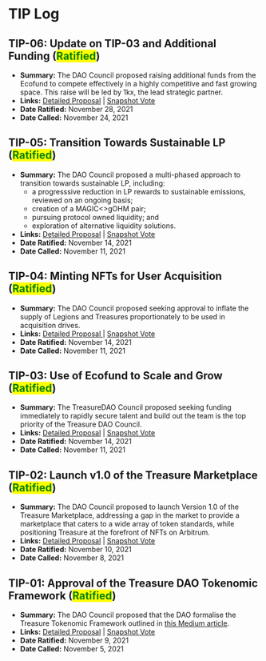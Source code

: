 # TIP Log

## **TIP-06: Update on TIP-03 and Additional Funding (**<mark style="color:green;">**Ratified**</mark>**)**

* **Summary:** The DAO Council proposed raising additional funds from the Ecofund to compete effectively in a highly competitive and fast growing space. This raise will be led by 1kx, the lead strategic partner.
* **Links:** [Detailed Proposal](https://treasuredao.freeflarum.com/d/10-tip-06-update-on-tip-03-and-additional-funding) | [Snapshot Vote](https://snapshot.org/#/treasuredao.eth/proposal/0x5a600dd9d684796c4c51a0d6f7d60846bac40ff2f11f0bea1e79f5082c1f7345)
* **Date Ratified:** November 28, 2021
* **Date Called:** November 24, 2021

## **TIP-05: Transition Towards Sustainable LP (**<mark style="color:green;">**Ratified**</mark>**)**

* **Summary:** The DAO Council proposed a multi-phased approach to transition towards sustainable LP, including:
  * a progresssive reduction in LP rewards to sustainable emissions, reviewed on an ongoing basis;
  * creation of a MAGIC<>gOHM pair;
  * pursuing protocol owned liquidity; and
  * exploration of alternative liquidity solutions.
* **Links:** [Detailed Proposal](https://treasuredao.freeflarum.com/d/8-tip-05-transition-towards-sustainable-lp) | [Snapshot Vote](https://snapshot.org/#/treasuredao.eth/proposal/0xea519ab3ba7c33bfe90fa8e6cca5004ecd533d27a0df6a41206037d160540090)
* **Date Ratified:** November 14, 2021
* **Date Called:** November 11, 2021

## **TIP-04: Minting NFTs for User Acquisition (**<mark style="color:green;">**Ratified**</mark>**)**

* **Summary:** The DAO Council proposed seeking approval to inflate the supply of Legions and Treasures proportionately to be used in acquisition drives.
* **Links:** [Detailed Proposal ](https://treasuredao.freeflarum.com/d/7-tip-04-minting-nfts-for-user-acquisition)| [Snapshot Vote](https://snapshot.org/#/treasuredao.eth/proposal/0x5c48a3abdbc3db3b1bbfa64544c140e7c0228e26436691e412471aaa35206ea1)
* **Date Ratified:** November 14, 2021
* **Date Called:** November 11, 2021

## **TIP-03: Use of Ecofund to Scale and Grow (**<mark style="color:green;">**Ratified**</mark>**)**

* **Summary:** The TreasureDAO Council proposed seeking funding immediately to rapidly secure talent and build out the team is the top priority of the Treasure DAO Council.
* **Links:** [Detailed Proposal](https://treasuredao.freeflarum.com/d/5-tip-03-use-of-ecofund-to-scale-and-grow) | [Snapshot Vote](https://snapshot.org/#/treasuredao.eth/proposal/0x45db2da8919a2245fdc8d6157fedf25b2dbdc89e649b62e5fbc23a5f11f5a20e)
* **Date Ratified:** November 14, 2021
* **Date Called:** November 11, 2021

## **TIP-02: Launch v1.0 of the Treasure Marketplace (**<mark style="color:green;">**Ratified**</mark>**)**

* **Summary:** The DAO Council proposed to launch Version 1.0 of the Treasure Marketplace, addressing a gap in the market to provide a marketplace that caters to a wide array of token standards, while positioning Treasure at the forefront of NFTs on Arbitrum.
* **Links:** [Detailed Proposal](https://treasuredao.freeflarum.com/d/2-tip-01-approval-of-treasure-dao-tokenomics) | [Snapshot Vote](https://snapshot.org/#/treasuredao.eth/proposal/0x6064e3a41e2dbf557837ee605bd8935da75bb4dd4882cb7b846e988338820e85)
* **Date Ratified:** November 10, 2021
* **Date Called:** November 8, 2021

## **TIP-01: Approval of the Treasure DAO Tokenomic Framework (**<mark style="color:green;">**Ratified**</mark>**)**

* **Summary:** The DAO Council proposed that the DAO formalise the Treasure Tokenomic Framework outlined in [this Medium article](https://medium.com/@TreasureNFT/magic-dao-full-decentralization-of-the-treasure-project-ea61544ade55).
* **Links:** [Detailed Proposal](https://treasuredao.freeflarum.com/d/2-tip-01-approval-of-treasure-dao-tokenomics) | [Snapshot Vote](https://snapshot.org/#/treasuredao.eth/proposal/0x6064e3a41e2dbf557837ee605bd8935da75bb4dd4882cb7b846e988338820e85)
* **Date Ratified:** November 9, 2021
* **Date Called:** November 5, 2021
